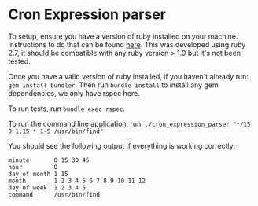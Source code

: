 # Cron Expression parser

To setup, ensure you have a version of ruby installed on your machine. Instructions to do that can be found [here](https://www.ruby-lang.org/en/documentation/installation/). This was developed using ruby 2.7, it should be compatible with any ruby version > 1.9 but it's not been tested.

Once you have a valid version of ruby installed, if you haven't already run: `gem install bundler`. Then run `bundle install` to install any gem dependencies, we only have rspec here.

To run tests, run `bundle exec rspec`.

To run the command line application, run: `./cron_expression_parser "*/15 0 1,15 * 1-5 /usr/bin/find"`

You should see the following output if everything is working correctly:
```
minute       0 15 30 45
hour         0
day of month 1 15
month        1 2 3 4 5 6 7 8 9 10 11 12
day of week  1 2 3 4 5
command      /usr/bin/find
```
